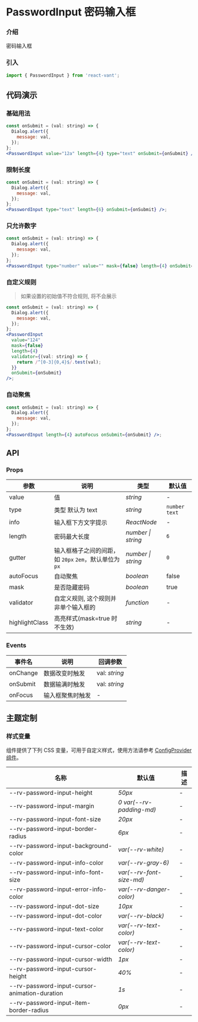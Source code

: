 # PasswordInput 密码输入框

### 介绍

密码输入框

### 引入

```js
import { PasswordInput } from 'react-vant';
```

## 代码演示

### 基础用法

```jsx
const onSubmit = (val: string) => {
  Dialog.alert({
    message: val,
  });
};
<PasswordInput value="12a" length={4} type="text" onSubmit={onSubmit} />;
```

### 限制长度

```jsx
const onSubmit = (val: string) => {
  Dialog.alert({
    message: val,
  });
};
<PasswordInput type="text" length={6} onSubmit={onSubmit} />;
```

### 只允许数字

```jsx
const onSubmit = (val: string) => {
  Dialog.alert({
    message: val,
  });
};
<PasswordInput type="number" value="" mask={false} length={4} onSubmit={onSubmit} />;
```

### 自定义规则

> 如果设置的初始值不符合规则, 将不会展示

```jsx
const onSubmit = (val: string) => {
  Dialog.alert({
    message: val,
  });
};
<PasswordInput
  value="124"
  mask={false}
  length={4}
  validator={(val: string) => {
    return /^[0-3]{0,4}$/.test(val);
  }}
  onSubmit={onSubmit}
/>;
```

### 自动聚焦

```jsx
const onSubmit = (val: string) => {
  Dialog.alert({
    message: val,
  });
};
<PasswordInput length={4} autoFocus onSubmit={onSubmit} />;
```

## API

### Props

| 参数 | 说明 | 类型 | 默认值 |
| --- | --- | --- | --- |
| value | 值 | _string_ | - |
| type | 类型 默认为 text | _string_ | `number` `text` |
| info | 输入框下方文字提示 | _ReactNode_ | - |
| length | 密码最大长度 | _number \| string_ | `6` |
| gutter | 输入框格子之间的间距，如 `20px` `2em`，默认单位为`px` | _number \| string_ | `0` |
| autoFocus | 自动聚焦 | _boolean_ | false |
| mask | 是否隐藏密码 | _boolean_ | true |
| validator | 自定义规则, 这个规则并非单个输入框的 | _function_ | - |
| highlightClass | 高亮样式(mask=true 时不生效) | _string_ | - |

### Events

| 事件名   | 说明             | 回调参数      |
| -------- | ---------------- | ------------- |
| onChange | 数据改变时触发   | val: _string_ |
| onSubmit | 数据输满时触发   | val: _string_ |
| onFocus  | 输入框聚焦时触发 | -             |

## 主题定制

### 样式变量

组件提供了下列 CSS 变量，可用于自定义样式，使用方法请参考 [ConfigProvider 组件](#/zh-CN/config-provider)。

| 名称                                          | 默认值                   | 描述 |
| --------------------------------------------- | ------------------------ | ---- |
| --rv-password-input-height                    | _50px_                   | -    |
| --rv-password-input-margin                    | _0 var(--rv-padding-md)_ | -    |
| --rv-password-input-font-size                 | _20px_                   | -    |
| --rv-password-input-border-radius             | _6px_                    | -    |
| --rv-password-input-background-color          | _var(--rv-white)_        | -    |
| --rv-password-input-info-color                | _var(--rv-gray-6)_       | -    |
| --rv-password-input-info-font-size            | _var(--rv-font-size-md)_ | -    |
| --rv-password-input-error-info-color          | _var(--rv-danger-color)_ | -    |
| --rv-password-input-dot-size                  | _10px_                   | -    |
| --rv-password-input-dot-color                 | _var(--rv-black)_        | -    |
| --rv-password-input-text-color                | _var(--rv-text-color)_   | -    |
| --rv-password-input-cursor-color              | _var(--rv-text-color)_   | -    |
| --rv-password-input-cursor-width              | _1px_                    | -    |
| --rv-password-input-cursor-height             | _40%_                    | -    |
| --rv-password-input-cursor-animation-duration | _1s_                     | -    |
| --rv-password-input-item-border-radius        | _0px_                    | -    |
